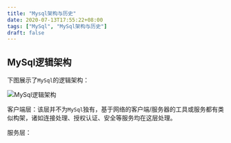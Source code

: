 ```yaml
---
title: "Mysql架构与历史"
date: 2020-07-13T17:55:22+08:00
tags: ["MySql", "MySql架构与历史"]
draft: false
---
```


## MySql逻辑架构

下图展示了`MySql`的逻辑架构：

![MySql逻辑架构](/mysql/img/MySql服务器逻辑架构.png)

客户端层：该层并不为`MySql`独有，基于网络的客户端/服务器的工具或服务都有类似构架，诸如连接处理、授权认证、安全等服务均在这层处理。

服务层：